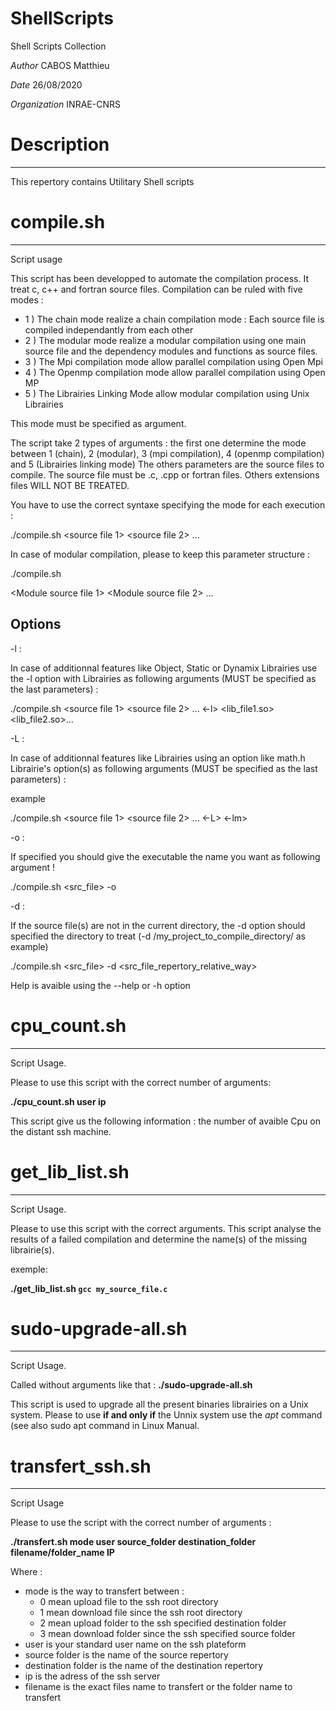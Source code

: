 # ShellScripts
Shell Scripts Collection

*Author* CABOS Matthieu

*Date*   26/08/2020

*Organization* INRAE-CNRS

# Description
-------------

This repertory contains Utilitary Shell scripts

# compile.sh
------------

Script usage

This script has been developped to automate the compilation process.
It treat c, c++ and fortran source files. Compilation can be ruled with five modes :

* 1 ) The chain mode realize a chain compilation mode : Each source file is 
compiled independantly from each other
* 2 ) The modular mode realize a modular compilation using one main source file 
and the dependency modules and functions as source files.
* 3 ) The Mpi compilation mode allow parallel compilation using Open Mpi
* 4 ) The Openmp compilation mode allow parallel compilation using Open MP
* 5 ) The Librairies Linking Mode allow modular compilation using Unix Librairies

This mode must be specified as argument.

The script take 2 types of arguments : the first one determine the mode between 
1 (chain),  2 (modular), 3 (mpi compilation), 4 (openmp compilation) and 5 (Librairies linking mode)
The others parameters are the source files to compile.
The source file must be .c, .cpp or fortran files. 
Others extensions files WILL NOT BE TREATED.

You have to use the correct syntaxe specifying the mode for each execution :

./compile.sh <mode> <source file 1> <source file 2> ... <source file n>

In case of modular compilation, please to keep this parameter structure :

./compile.sh <mode> <Main source file> <Module source file 1> <Module source file 2> ...

Options
-------

-l :

In case of additionnal features like Object, Static or Dynamix Librairies use the -l option with
Librairies as following arguments (MUST be specified as the last parameters) :

./compile.sh <mode> <source file 1> <source file 2> ... <source file n> <-l> <lib_file1.so> <lib_file2.so>... 

-L : 

In case of additionnal features like Librairies using an option like math.h
Librairie's option(s) as following arguments (MUST be specified as the last parameters) :

example

./compile.sh <mode> <source file 1> <source file 2> ... <source file n> <-L> <-lm>

-o : 

If specified you should give the executable the name you want as following argument !

./compile.sh <mode> <src_file> -o <executable name>

-d :

If the source file(s) are not in the current directory, the -d option should specified the directory to 
treat (-d /my_project_to_compile_directory/ as example)

./compile.sh <mode> <src_file> -d <src_file_repertory_relative_way>
	
 Help is avaible using the --help or -h option
 
 # cpu_count.sh
 --------------
 
 Script Usage.
 
 Please to use this script with the correct number of arguments:
 
 **./cpu_count.sh user ip**
 
 This script give us the following information : the number of avaible Cpu on the distant ssh machine.
 
 # get_lib_list.sh
 -----------------
 
 Script Usage.
 
 
Please to use this script with the correct arguments.
This script analyse the results of a failed compilation and determine the name(s) of the missing librairie(s).

exemple:

**./get_lib_list.sh `gcc my_source_file.c`**

# sudo-upgrade-all.sh
---------------------

Script Usage.

Called without arguments like that : **./sudo-upgrade-all.sh**

This script is used to upgrade all the present binaries librairies on a Unix system.
Please to use **if and only if** the Unnix system use the *apt* command (see also sudo apt command in Linux Manual.

 # transfert_ssh.sh
 ------------------
 
 Script Usage
 
 Please to use the script with the correct number of arguments :
 
**./transfert.sh mode user source_folder destination_folder filename/folder_name IP**

Where :

* mode is the way to transfert between :
	* 0 mean upload file to the ssh root directory
	* 1 mean download file since the ssh root directory
	* 2 mean upload folder to the ssh specified destination folder
	* 3 mean download folder since the ssh specified source folder
* user is your standard user name on the ssh plateform
* source folder is the name of the source repertory
* destination folder is the name of the destination repertory
* ip is the adress of the ssh server
* filename is the exact files name to transfert or the folder name to transfert

